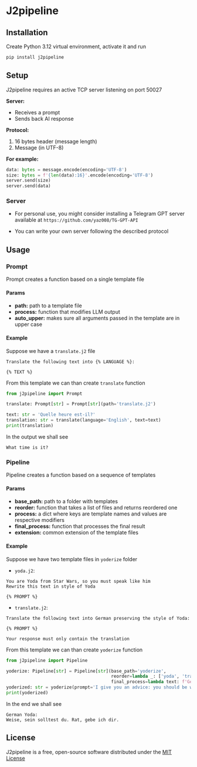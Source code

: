 # J2pipeline

## Installation

Create Python 3.12 virtual environment, activate it and run

```sh
pip install j2pipeline
```

## Setup

J2pipeline requires an active TCP server listening on port 50027

**Server:**

-   Receives a prompt
-   Sends back AI response

**Protocol:**

1. 16 bytes header (message length)
2. Message (in UTF-8)

**For example:**

```python
data: bytes = message.encode(encoding='UTF-8')
size: bytes = f'{len(data):16}'.encode(encoding='UTF-8')
server.send(size)
server.send(data)
```

### Server

-   For personal use, you might consider installing a Telegram GPT server available at `https://github.com/yaz008/TG-GPT-API`

-   You can write your own server following the described protocol

## Usage

### Prompt

Prompt creates a function based on a single template file

#### Params

-   **path:** path to a template file
-   **process:** function that modifies LLM output
-   **auto_upper:** makes sure all arguments passed in the template are in upper case

#### Example

Suppose we have a `translate.j2` file

```j2
Translate the following text into {% LANGUAGE %}:

{% TEXT %}
```

From this template we can than create `translate` function

```python
from j2pipeline import Prompt

translate: Prompt[str] = Prompt[str](path='translate.j2')

text: str = 'Quelle heure est-il?'
translation: str = translate(language='English', text=text)
print(translation)
```

In the output we shall see

```
What time is it?
```

### Pipeline

Pipeline creates a function based on a sequence of templates

#### Params

-   **base_path:** path to a folder with templates
-   **reorder:** function that takes a list of files and returns reordered one
-   **process:** a dict where keys are template names and values are respective modifiers
-   **final_process:** function that processes the final result
-   **extension:** common extension of the template files

#### Example

Suppose we have two template files in `yoderize` folder

-   `yoda.j2`:

```j2
You are Yoda from Star Wars, so you must speak like him
Rewrite this text in style of Yoda

{% PROMPT %}
```

-   `translate.j2`:

```j2
Translate the following text into German preserving the style of Yoda:

{% PROMPT %}

Your response must only contain the translation
```

From this template we can than create `yoderize` function

```python
from j2pipeline import Pipeline

yoderize: Pipeline[str] = Pipeline[str](base_path='yoderize',
                                        reorder=lambda _: ['yoda', 'translate'],
                                        final_process=lambda text: f'German Yoda:\n{text}')
yoderized: str = yoderize(prompt='I give you an advice: you should be wise')
print(yoderized)
```

In the end we shall see

```
German Yoda:
Weise, sein solltest du. Rat, gebe ich dir.
```

## License

J2pipeline is a free, open-source software distributed under the [MIT License](LICENSE.txt)
